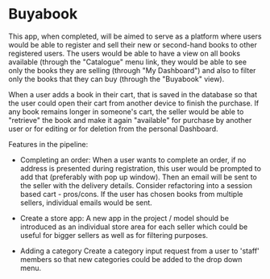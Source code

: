 # Buyabook

This app, when completed, will be aimed to serve as a platform where users would be able to register and sell their new or second-hand books to other registered users.
The users would be able to have a view on all books available (through the "Catalogue" menu link, they would be able to see only the books they are selling (through "My Dashboard") and also to filter only the books that they can buy (through the "Buyabook" view).

When a user adds a book in their cart, that is saved in the database so that the user could open their cart from another device to finish the purchase.
If any book remains longer in someone's cart, the seller would be able to "retrieve" the book and make it again "available" for purchase by another user or for editing or for deletion from the personal Dashboard.


Features in the pipeline:
* Completing an order:
When a user wants to complete an order, if no address is presented during registration, this user would be prompted to add that (preferably with pop up window). Then an email will be sent to the seller with the delivery details.
Consider refactoring into a session based cart - pros/cons.
If the user has chosen books from multiple sellers, individual emails would be sent.

* Create a store app:
A new app in the project / model should be introduced as an individual store area for each seller which could be useful for bigger sellers as well as for filtering purposes.

* Adding a category
Create a category input request from a user to 'staff' members so that new categories could be added to the drop down menu.

